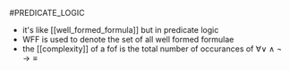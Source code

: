 #PREDICATE_LOGIC 
- it's like [[well_formed_formula]] but in predicate logic
- WFF is used to denote the set of all well formed formulae
- the [[complexity]] of a fof is the total number of occurances of $\forall \lor \land \neg \rightarrow \equiv$  
